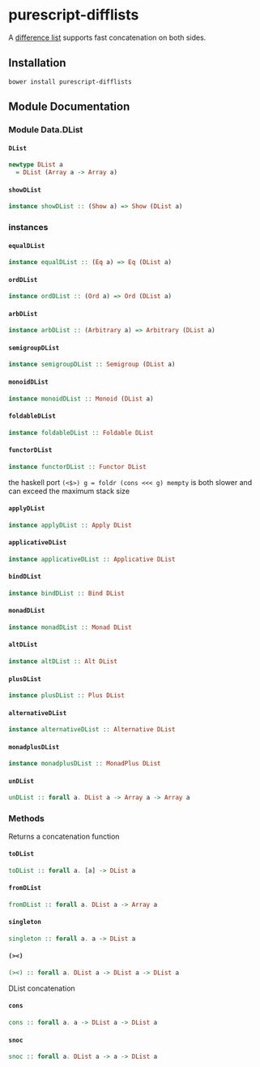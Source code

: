 # purescript-difflists

A [difference list](https://wiki.haskell.org/Difference_list) supports fast concatenation on both sides.

## Installation

```
bower install purescript-difflists
```

## Module Documentation

### Module Data.DList

#### `DList`

``` purescript
newtype DList a
  = DList (Array a -> Array a)
```


#### `showDList`

``` purescript
instance showDList :: (Show a) => Show (DList a)
```

### instances

#### `equalDList`

``` purescript
instance equalDList :: (Eq a) => Eq (DList a)
```


#### `ordDList`

``` purescript
instance ordDList :: (Ord a) => Ord (DList a)
```


#### `arbDList`

``` purescript
instance arbDList :: (Arbitrary a) => Arbitrary (DList a)
```


#### `semigroupDList`

``` purescript
instance semigroupDList :: Semigroup (DList a)
```


#### `monoidDList`

``` purescript
instance monoidDList :: Monoid (DList a)
```


#### `foldableDList`

``` purescript
instance foldableDList :: Foldable DList
```


#### `functorDList`

``` purescript
instance functorDList :: Functor DList
```

the haskell port
`(<$>) g = foldr (cons <<< g) mempty`
is both slower and can exceed the maximum stack size

#### `applyDList`

``` purescript
instance applyDList :: Apply DList
```


#### `applicativeDList`

``` purescript
instance applicativeDList :: Applicative DList
```


#### `bindDList`

``` purescript
instance bindDList :: Bind DList
```


#### `monadDList`

``` purescript
instance monadDList :: Monad DList
```


#### `altDList`

``` purescript
instance altDList :: Alt DList
```


#### `plusDList`

``` purescript
instance plusDList :: Plus DList
```


#### `alternativeDList`

``` purescript
instance alternativeDList :: Alternative DList
```


#### `monadplusDList`

``` purescript
instance monadplusDList :: MonadPlus DList
```


#### `unDList`

``` purescript
unDList :: forall a. DList a -> Array a -> Array a
```

### Methods
Returns a concatenation function

#### `toDList`

``` purescript
toDList :: forall a. [a] -> DList a
```


#### `fromDList`

``` purescript
fromDList :: forall a. DList a -> Array a
```


#### `singleton`

``` purescript
singleton :: forall a. a -> DList a
```


#### `(><)`

``` purescript
(><) :: forall a. DList a -> DList a -> DList a
```

DList concatenation

#### `cons`

``` purescript
cons :: forall a. a -> DList a -> DList a
```


#### `snoc`

``` purescript
snoc :: forall a. DList a -> a -> DList a
```
